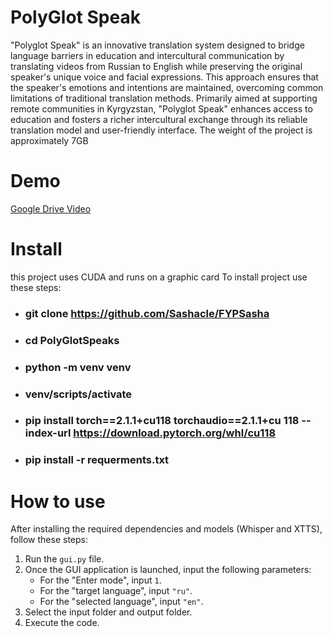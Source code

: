 # PolyGlot Speak
"Polyglot Speak" is an innovative translation system designed to bridge language barriers in education and intercultural communication by translating videos from Russian to English while preserving the original speaker's unique voice and facial expressions. This approach ensures that the speaker's emotions and intentions are maintained, overcoming common limitations of traditional translation methods. Primarily aimed at supporting remote communities in Kyrgyzstan, "Polyglot Speak" enhances access to education and fosters a richer intercultural exchange through its reliable translation model and user-friendly interface. The weight of the project is approximately 7GB
# Demo
[Google Drive Video](https://drive.google.com/file/d/1IjpMTz0mpn2GwcQhtL0wzikH7LbW5rlF/view?usp=drive_link)
# Install 
this project uses CUDA and runs on a graphic card
To install project use these steps:
- ### git clone https://github.com/Sashacle/FYPSasha
- ### cd PolyGlotSpeaks
- ### python -m venv venv
- ### venv/scripts/activate
- ### pip install torch==2.1.1+cu118 torchaudio==2.1.1+cu 118 --index-url https://download.pytorch.org/whl/cu118
- ### pip install -r requerments.txt
# How to use
After installing the required dependencies and models (Whisper and XTTS), follow these steps:
1. Run the `gui.py` file.
2. Once the GUI application is launched, input the following parameters:
   - For the "Enter mode", input `1`.
   - For the "target language", input `"ru"`.
   - For the "selected language", input `"en"`.
3. Select the input folder and output folder.
4. Execute the code.
